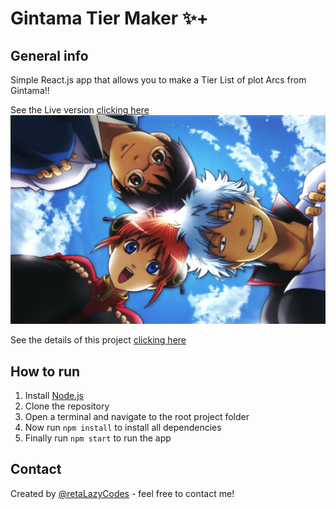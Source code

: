 # Gintama Tier Maker ✨+

## General info

Simple React.js app that allows you to make a Tier List of plot Arcs from Gintama!!

See the Live version [clicking here](https://retalazycode-gintama-tierlist.netlify.app)
![ScreenShot](https://raw.githubusercontent.com/retaLazyCodes/GintamaTierList/master/assets/gintama.jpg) 

See the details of this project [clicking here](https://github.com/retaLazyCodes/GintamaScraper#readme)


## How to run

1. Install [Node.js](https://nodejs.org)
2. Clone the repository
3. Open a terminal and navigate to the root project folder
4. Now run `npm install` to install all dependencies
5. Finally run `npm start` to run the app
## Contact

Created by [@retaLazyCodes](https://github.com/retaLazyCodes) - feel free to contact me!

